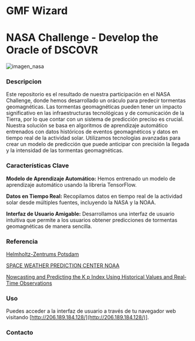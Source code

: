# GMF Wizard
# NASA Challenge - Develop the Oracle of DSCOVR
![imagen_nasa](https://www.earthdata.nasa.gov/s3fs-public/2023-09/space_apps_chall_logo23.JPG?VersionId=DUHIaTGGazLxDpEMxW01caecZm2s2J39)


### Descripcion
Este repositorio es el resultado de nuestra participación en el NASA Challenge, donde hemos desarrollado un oráculo para predecir tormentas geomagnéticas. Las tormentas geomagnéticas pueden tener un impacto significativo en las infraestructuras tecnológicas y de comunicación de la Tierra, por lo que contar con un sistema de predicción preciso es crucial.
Nuestra solución se basa en algoritmos de aprendizaje automático entrenados con datos históricos de eventos geomagnéticos y datos en tiempo real de la actividad solar. Utilizamos tecnologías avanzadas para crear un modelo de predicción que puede anticipar con precisión la llegada y la intensidad de las tormentas geomagnéticas.


### Características Clave
**Modelo de Aprendizaje Automático:** Hemos entrenado un modelo de aprendizaje automático usando la libreria TensorFlow.

**Datos en Tiempo Real:** Recopilamos datos en tiempo real de la actividad solar desde múltiples fuentes, incluyendo la NASA y la NOAA.

**Interfaz de Usuario Amigable:** Desarrollamos una interfaz de usuario intuitiva que permite a los usuarios obtener predicciones de tormentas geomagnéticas de manera sencilla.


### Referencia
[Helmholtz-Zentrums Potsdam](https://kp.gfz-potsdam.de/)

[SPACE WEATHER PREDICTION CENTER NOAA](https://www.swpc.noaa.gov/products/planetary-k-index)

[Nowcasting and Predicting the K p Index Using Historical Values and Real‐Time Observations](https://www.researchgate.net/publication/334497198_Nowcasting_and_Predicting_the_K_p_Index_Using_Historical_Values_and_Real-Time_Observations)


### Uso
Puedes acceder a la interfaz de usuario a través de tu navegador web visitando [http://206.189.184.128/](http://206.189.184.128/)]. 


### Contacto
